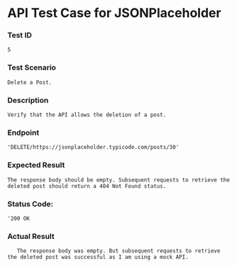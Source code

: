 # API Test Case for JSONPlaceholder

### Test ID
    5
### Test Scenario
    Delete a Post.
### Description
    Verify that the API allows the deletion of a post.
### Endpoint 
    'DELETE/https://jsonplaceholder.typicode.com/posts/30'
### Expected Result
    The response body should be empty. Subsequent requests to retrieve the deleted post should return a 404 Not Found status.
### Status Code: 
    '200 OK
### Actual Result
       The response body was empty. But subsequent requests to retrieve the deleted post was successful as I am using a mock API.
